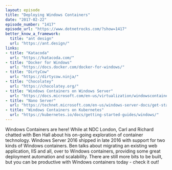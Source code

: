 ```yaml
---
layout: episode
title: "Deploying Windows Containers"
date: "2017-02-22"
episode_number: "1417"
episode_url: "https://www.dotnetrocks.com/?show=1417"
better_know_a_framework:
  title: "ant design"
  url: "https://ant.design/"
links:
- title: "Katacoda"
  url: "https://katacoda.com/"
- title: "Docker for Windows"
  url: "https://docs.docker.com/docker-for-windows/"
- title: "DirtyCow"
  url: "https://dirtycow.ninja/"
- title: "Chocolatey"
  url: "https://chocolatey.org/"
- title: "Windows Containers on Windows Server"
  url: "https://docs.microsoft.com/en-us/virtualization/windowscontainers/quick-start/quick-start-windows-server"
- title: "Nano Server"
  url: "https://technet.microsoft.com/en-us/windows-server-docs/get-started/getting-started-with-nano-server"
- title: "Windows Containers on Kubernetes"
  url: "https://kubernetes.io/docs/getting-started-guides/windows/"
---
```


Windows Containers are here! While at NDC London, Carl and Richard chatted with Ben Hall about his on-going exploration of container technology. Windows Server 2016 shipped in late 2016 with support for two kinds of Windows containers. Ben talks about migrating an existing web application, IIS and all, over to Windows containers, providing some great deployment automation and scalability. There are still more bits to be built, but you can be productive with Windows containers today - check it out!
